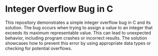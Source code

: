 # Integer Overflow Bug in C
This repository demonstrates a simple integer overflow bug in C and its solution.  The bug occurs when trying to assign a value to an integer that exceeds its maximum representable value. This can lead to unexpected behavior, including program crashes or incorrect results. The solution showcases how to prevent this error by using appropriate data types or checking for potential overflows. 
